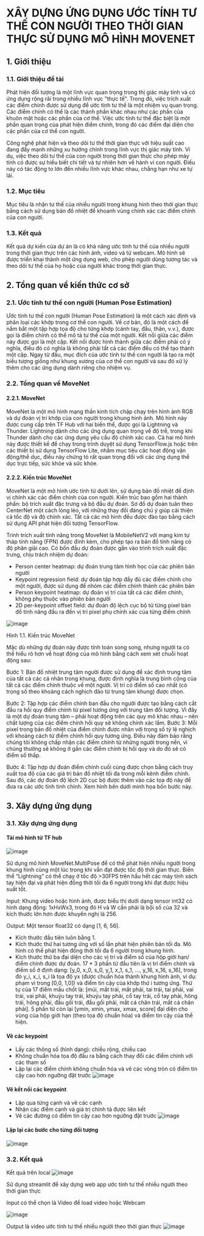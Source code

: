# XÂY DỰNG ỨNG DỤNG ƯỚC TÍNH TƯ THẾ CON NGƯỜI THEO THỜI GIAN THỰC SỬ DỤNG MÔ HÌNH MOVENET
## 1. Giới thiệu 
### 1.1. Giới thiệu đề tài
Phát hiện đối tượng là một lĩnh vực quan trọng trong thị giác máy tính và có ứng dụng rộng rãi trong nhiều lĩnh vực "thực tế". Trong đó, việc trích xuất các điểm chính được sử dụng để ước tính tư thế là một nhiệm vụ quan trọng. Các điểm chính có thể là các thành phần khác nhau như các phần của khuôn mặt hoặc các phần của cơ thể. Việc ước tính tư thế đặc biệt là một phần quan trọng của phát hiện điểm chính, trong đó các điểm đại diện cho các phần của cơ thể con người.

Công nghệ phát hiện và theo dõi tư thế thời gian thực với hiệu suất cao đang đẩy mạnh những xu hướng chính trong lĩnh vực thị giác máy tính. Ví dụ, việc theo dõi tư thế của con người trong thời gian thực cho phép máy tính có được sự hiểu biết chi tiết và tự nhiên hơn về hành vi con người. Điều này có tác động to lớn đến nhiều lĩnh vực khác nhau, chẳng hạn như xe tự lái.

### 1.2. Mục tiêu 
Mục tiêu là nhận tư thế của nhiều người trong khung hình theo thời gian thực bằng cách sử dụng bản đồ nhiệt để khoanh vùng chính xác các điểm chính của con người. 
### 1.3. Kết quả
Kết quả dự kiến của dự án là có khả năng ước tính tư thế của nhiều người trong thời gian thực trên các hình ảnh, video và từ webcam. Mô hình sẽ được triển khai thành một ứng dụng web, cho phép người dùng tương tác và theo dõi tư thế của họ hoặc của người khác trong thời gian thực.

## 2. Tổng quan về kiến thức cơ sở
### 2.1.	Ước tính tư thế con người (Human Pose Estimation)
Ước tính tư thế con người (Human Pose Estimation) là một cách xác định và phân loại các khớp trong cơ thể con người. Về cơ bản, đó là một cách để nắm bắt một tập hợp tọa độ cho từng khớp (cánh tay, đầu, thân, v.v.), được gọi là điểm chính có thể mô tả tư thế của một người. Kết nối giữa các điểm này được gọi là một cặp.
Kết nối được hình thành giữa các điểm phải có ý nghĩa, điều đó có nghĩa là không phải tất cả các điểm đều có thể tạo thành một cặp. Ngay từ đầu, mục đích của ước tính tư thế con người là tạo ra một biểu tượng giống như khung xương của cơ thể con người và sau đó xử lý thêm cho các ứng dụng dành riêng cho nhiệm vụ.
### 2.2.	Tổng quan về MoveNet
#### 2.2.1.	MoveNet
MoveNet là một mô hình mạng thần kinh tích chập chạy trên hình ảnh RGB và dự đoán vị trí khớp của con người trong khung hình ảnh. Mô hình này được cung cấp trên TF Hub với hai biến thể, được gọi là Lightning và Thunder. Lightning dành cho các ứng dụng quan trọng về độ trễ, trong khi Thunder dành cho các ứng dụng yêu cầu độ chính xác cao. Cả hai mô hình này được thiết kế để chạy trong trình duyệt sử dụng TensorFlow.js hoặc trên các thiết bị sử dụng TensorFlow Lite, nhắm mục tiêu các hoạt động vận động/thể dục, điều này chứng tỏ rất quan trọng đối với các ứng dụng thể dục trực tiếp, sức khỏe và sức khỏe.

#### 2.2.2.	Kiến trúc MoveNet
MoveNet là một mô hình ước tính từ dưới lên, sử dụng bản đồ nhiệt để định vị chính xác các điểm chính của con người. Kiến trúc bao gồm hai thành phần: bộ trích xuất đặc trưng và bộ đầu dự đoán. Sơ đồ dự đoán tuân theo CenterNet một cách lỏng lẻo, với những thay đổi đáng chú ý giúp cải thiện cả tốc độ và độ chính xác. Tất cả các mô hình đều được đào tạo bằng cách sử dụng API phát hiện đối tượng TensorFlow.

Trình trích xuất tính năng trong MoveNet là MobileNetV2 với mạng kim tự tháp tính năng (FPN) được đính kèm, cho phép tạo ra bản đồ tính năng có độ phân giải cao. Có bốn đầu dự đoán được gắn vào trình trích xuất đặc trưng, chịu trách nhiệm dự đoán:

-	Person center heatmap: dự đoán trung tâm hình học của các phiên bản người
-	Keypoint regression field: dự đoán tập hợp đầy đủ các điểm chính cho một người, được sử dụng để nhóm các điểm chính thành các phiên bản
-	Person keypoint heatmap: dự đoán vị trí của tất cả các điểm chính, không phụ thuộc vào phiên bản người
-	2D per-keypoint offset field: dự đoán độ lệch cục bộ từ từng pixel bản đồ tính năng đầu ra đến vị trí pixel phụ chính xác của từng điểm chính

![image](https://github.com/mylinh01/HumanPoseEstimation/assets/91240116/c0737afa-c648-4703-b3fa-fb5469f06391)

Hình 1.1. Kiến trúc MoveNet

Mặc dù những dự đoán này được tính toán song song, nhưng người ta có thể hiểu rõ hơn về hoạt động của mô hình bằng cách xem xét chuỗi hoạt động sau:

Bước 1: Bản đồ nhiệt trung tâm người được sử dụng để xác định trung tâm của tất cả các cá nhân trong khung, được định nghĩa là trung bình cộng của tất cả các điểm chính thuộc về một người. Vị trí có điểm số cao nhất (có trọng số theo khoảng cách nghịch đảo từ trung tâm khung) được chọn.

Bước 2: Tập hợp các điểm chính ban đầu cho người được tạo bằng cách cắt đầu ra hồi quy điểm chính từ pixel tương ứng với trung tâm đối tượng. Vì đây là một dự đoán trung tâm – phải hoạt động trên các quy mô khác nhau – nên chất lượng của các điểm chính hồi quy sẽ không chính xác lắm.
Bước 3: Mỗi pixel trong bản đồ nhiệt của điểm chính được nhân với trọng số tỷ lệ nghịch với khoảng cách từ điểm chính hồi quy tương ứng. Điều này đảm bảo rằng chúng tôi không chấp nhận các điểm chính từ những người trong nền, vì chúng thường sẽ không ở gần các điểm chính bị hồi quy và do đó sẽ có điểm số thấp.

Bước 4: Tập hợp dự đoán điểm chính cuối cùng được chọn bằng cách truy xuất tọa độ của các giá trị bản đồ nhiệt tối đa trong mỗi kênh điểm chính. Sau đó, các dự đoán độ lệch 2D cục bộ được thêm vào các tọa độ này để đưa ra các ước tính tinh chỉnh. Xem hình bên dưới minh họa bốn bước này.
 ## 3. Xây dựng ứng dụng
 ### 3.1. Xây dựng ứng dụng
#### Tải mô hình từ TF hub
![image](https://github.com/mylinh01/HumanPoseEstimation/assets/91240116/728f039c-5194-4c3e-bf7e-fae3e075e762)

Sử dụng mô hình MoveNet.MultiPose để có thể phát hiện nhiều người trong khung hình cùng một lúc trong khi vẫn đạt được tốc độ thời gian thực. Biến thể “Lightning” có thể chạy ở tốc độ >30FPS trên hầu hết các máy tính xách tay hiện đại và phát hiện đồng thời tối đa 6 người trong khi đạt được hiệu suất tốt.

Input:
Khung video hoặc hình ảnh, được biểu thị dưới dạng tensor int32 có hình dạng động: 1xHxWx3, trong đó H và W cần phải là bội số của 32 và kích thước lớn hơn được khuyến nghị là 256. 

Output:
Một tensor float32 có dạng [1, 6, 56].
-	Kích thước đầu tiên luôn bằng 1.
-	Kích thước thứ hai tương ứng với số lần phát hiện phiên bản tối đa. Mô hình có thể phát hiện đồng thời tối đa 6 người trong khung hình.
-	Kích thước thứ ba đại diện cho các vị trí và điểm số của hộp giới hạn/điểm chính được dự đoán. 17 * 3 phần tử đầu tiên là vị trí điểm chính và điểm số ở định dạng: [y_0, x_0, s_0, y_1, x_1, s_1, …, y_16, x_16, s_16], trong đó y_i, x_i, s_i là tọa độ yx (được chuẩn hóa thành khung hình ảnh, ví dụ: phạm vi trong [0,0, 1,0]) và điểm tin cậy của khớp thứ i tương ứng. Thứ tự của 17 điểm mấu chốt là: [mũi, mắt trái, mắt phải, tai trái, tai phải, vai trái, vai phải, khuỷu tay trái, khuỷu tay phải, cổ tay trái, cổ tay phải, hông trái, hông phải, đầu gối trái, đầu gối phải, mắt cá chân trái, mắt cá chân phải]. 5 phần tử còn lại [ymin, xmin, ymax, xmax, score] đại diện cho vùng của hộp giới hạn (theo tọa độ chuẩn hóa) và điểm tin cậy của thể hiện.
#### Vẽ các keypoint
-	Lấy các thông số (hình dạng): chiều rộng, chiều cao
-	Không chuẩn hóa tọa độ đầu ra bằng cách thay đổi các điểm chính với các tham số
-	Lặp lại các điểm chính không chuẩn hóa và vẽ các vòng tròn có điểm tin cậy cao hơn ngưỡng đặt trước
![image](https://github.com/mylinh01/HumanPoseEstimation/assets/91240116/ba625720-7e91-4ea6-8f8d-cad923dc99ca)

#### Vẽ kết nối các keypoint
-	Lặp qua từng cạnh và vẽ các cạnh
-	Nhận các điểm cạnh và giá trị chính tả được liên kết
-	Vẽ các đường có điểm tin cậy cao hơn ngưỡng đặt trước
![image](https://github.com/mylinh01/HumanPoseEstimation/assets/91240116/6cd20553-d282-4ce5-a5b1-4cecfac36036)

#### Lặp lại các bước cho từng đối tượng
![image](https://github.com/mylinh01/HumanPoseEstimation/assets/91240116/10244f5f-1424-4130-be51-22f94789c845)
### 3.2. Kết quả
Kết quả trên local
![image](https://github.com/mylinh01/HumanPoseEstimation/assets/91240116/e036d27e-1581-4419-8b95-cc5782d154b1)

Sử dụng streamlit để xây dựng web app ước tính tư thế nhiều người theo thời gian thực

Input có thể chọn là Video để load video hoặc Webcam

![image](https://github.com/mylinh01/HumanPoseEstimation/assets/91240116/05bea538-3678-4f4f-bcea-d241a38a5f22)


Output là video ước tính tư thế nhiều người theo thời gian thực
![image](https://github.com/mylinh01/HumanPoseEstimation/assets/91240116/7c4759bf-f4aa-46c9-bb57-e06b138aac31)




